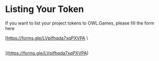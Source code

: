 # Listing Your Token

If you want to list your project tokens to OWL.Games, please fill the form here

[https://forms.gle/LVpifhqda7xqPXVPA\
\
](https://forms.gle/LVpifhqda7xqPXVPA)&#x20;
